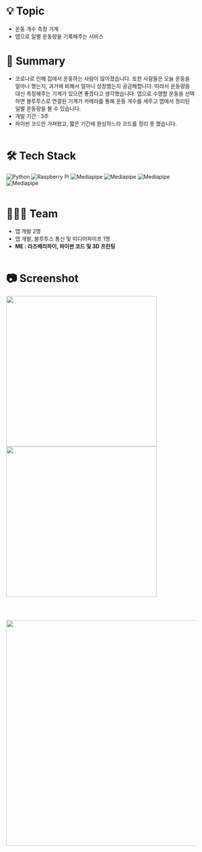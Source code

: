 # 💡 Topic
 * 운동 개수 측정 기계
 * 앱으로 일별 운동량을 기록해주는 서비스

# 📔 Summary
 * 코로나로 인해 집에서 운동하는 사람이 많아졌습니다. 또한 사람들은 오늘 운동을 얼마나 했는지, 과거에 비해서 얼마나 성장했는지 궁금해합니다. 따라서
운동량을 대신 측정해주는 기계가 있으면 좋겠다고 생각했습니다. 앱으로 수행할 운동을 선택하면 블루투스로 연결된 기계가 카메라를 통해 운동 개수를 세주고 앱에서 정리된 일별 운동량을 볼 수 있습니다.
 * 개발 기간 : 3주
 * 파이썬 코드만 가져왔고, 짧은 기간에 완성하느라 코드를 정리 못 했습니다.
<br></br>

# 🛠 Tech Stack
<img alt="Python" src ="https://img.shields.io/badge/Python-yellow.svg?&style=for-the-badge&logo=Python&logoColor=3178C63"/> <img alt="Raspberry Pi" src ="https://img.shields.io/badge/Raspberry-Pi.svg?&style=for-the-badge&logo=Raspberrypi&logoColor=A22846"/>
<img alt="Mediapipe" src ="https://img.shields.io/badge/Mediapipe-none?style=for-the-badge&color=blue"/> <img alt="Mediapipe" src ="https://img.shields.io/badge/Bluetooth-k?style=for-the-badge&logo=bluetooth&logoColor=0082FC"/> 
<img alt="Mediapipe" src ="https://img.shields.io/badge/App%20Inventor-k?style=for-the-badge&color=orange"/> <img alt="Mediapipe" src ="https://img.shields.io/badge/Fusion%20360-k?style=for-the-badge&logo=Autodesk&logoColor=black&color=red"/>
<br></br>

# 🧑‍🤝‍🧑 Team
 * 앱 개발 2명
 * 앱 개발, 블루투스 통신 및 미디어파이프 1명
 * **ME : 라즈베리파이, 파이썬 코드 및 3D 프린팅**
<br></br>

# 📷 Screenshot
<img src="https://github.com/tktj12/small-projects/assets/136698877/b0e8630e-0ee8-479a-98b6-3308f05b6dc5" width="400" height="400">
<img src="https://github.com/tktj12/small-projects/assets/136698877/ecf3cd6f-7da9-4009-a8ef-238b62c98265" width="400" height="400">

<br></br>

<img src="https://github.com/tktj12/small-projects/assets/136698877/578094f8-0c96-4604-93f0-35eadc0d2752" width="800" height="600">
